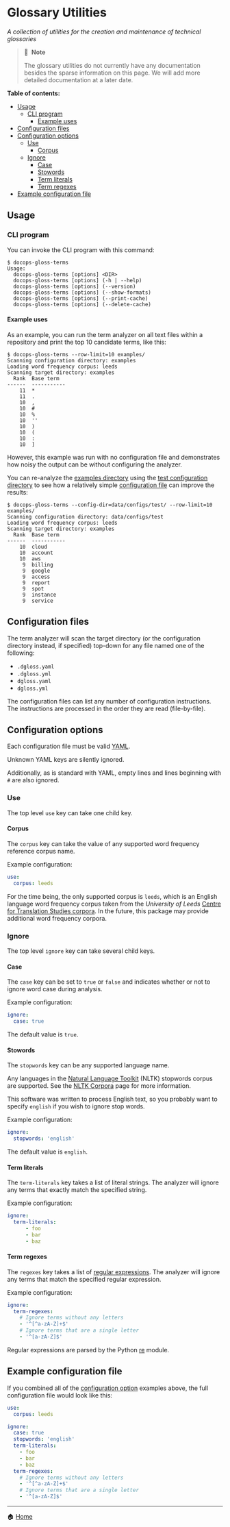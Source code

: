 # Glossary Utilities

_A collection of utilities for the creation and maintenance of technical glossaries_

> 📝&nbsp;&nbsp;**Note**
>
> The glossary utilities do not currently have any documentation besides the sparse information on this page. We will add more detailed documentation at a later date.

**Table of contents:**

- [Usage](#usage)
  - [CLI program](#cli-program)
    - [Example uses](#example-uses)
- [Configuration files](#configuration-files)
- [Configuration options](#configuration-options)
  - [Use](#use)
    - [Corpus](#corpus)
  - [Ignore](#ignore)
    - [Case](#case)
    - [Stowords](#stowords)
    - [Term literals](#term-literals)
    - [Term regexes](#term-regexes)
- [Example configuration file](#example-configuration-file)

## Usage

### CLI program

You can invoke the CLI program with this command:

```console
$ docops-gloss-terms
Usage:
  docops-gloss-terms [options] <DIR>
  docops-gloss-terms [options] (-h | --help)
  docops-gloss-terms [options] (--version)
  docops-gloss-terms [options] (--show-formats)
  docops-gloss-terms [options] (--print-cache)
  docops-gloss-terms [options] (--delete-cache)
```

#### Example uses

As an example, you can run the term analyzer on all text files within a repository and print the top 10 candidate terms, like this:

```console
$ docops-gloss-terms --row-limit=10 examples/
Scanning configuration directory: examples
Loading word frequency corpus: leeds
Scanning target directory: examples
  Rank  Base term
------  -----------
    11  *
    11  .
    10  ,
    10  #
    10  %
    10  ''
    10  )
    10  (
    10  :
    10  ]
```

However, this example was run with no configuration file and demonstrates how noisy the output can be without configuring the analyzer.

You can re-analyze the [examples directory][examples_dir] using the [test configuration directory][test_dir] to see how a relatively simple [configuration file][config_file] can improve the results:

```console
$ docops-gloss-terms --config-dir=data/configs/test/ --row-limit=10 examples/
Scanning configuration directory: data/configs/test
Loading word frequency corpus: leeds
Scanning target directory: examples
  Rank  Base term
------  -----------
    10  cloud
    10  account
    10  aws
     9  billing
     9  google
     9  access
     9  report
     9  spot
     9  instance
     9  service
```

[config_file]: ../../tests/config/.dgloss.conf
[examples_dir]: ../../tests/examples
[test_dir]: ../../tests/config

## Configuration files

The term analyzer will scan the target directory (or the configuration directory instead, if specified) top-down for any file named one of the following:

- `.dgloss.yaml`
- `.dgloss.yml`
- `dgloss.yaml`
- `dgloss.yml`

The configuration files can list any number of configuration instructions. The instructions are processed in the order they are read (file-by-file).

## Configuration options

Each configuration file must be valid [YAML][yaml].

Unknown YAML keys are silently ignored.

Additionally, as is standard with YAML, empty lines and lines beginning with `#` are also ignored.

[yaml]: [https://en.wikipedia.org/wiki/YAML]

### Use

The top level `use` key can take one child key.

#### Corpus

The `corpus` key can take the value of any supported word frequency reference
corpus name.

Example configuration:

```yaml
use:
  corpus: leeds
```

For the time being, the only supported corpus is `leeds`, which is an English
language word frequency corpus taken from the _University of Leeds_ [Centre for
Translation Studies corpora][leeds_corpora]. In the future, this package may
provide additional word frequency corpora.

[leeds_corpora]: http://corpus.leeds.ac.uk/list.html

### Ignore

The top level `ignore` key can take several child keys.

#### Case

The `case` key can be set to `true` or `false` and indicates whether or not to
ignore word case during analysis.

Example configuration:

```yaml
ignore:
  case: true
```

The default value is `true`.

#### Stowords

The `stopwords` key can be any supported language name.

Any languages in the [Natural Language Toolkit][nltk] (NLTK) stopwords corpus
are supported. See the [NLTK Corpora][nltk_corpora] page for more information.

This software was written to process English text, so you probably want to
specify `english` if you wish to ignore stop words.

Example configuration:

```yaml
ignore:
  stopwords: 'english'
```

The default value is `english`.

[nltk_corpora]: http://www.nltk.org/nltk_data/
[nltk]: https://www.nltk.org/

#### Term literals

The `term-literals` key takes a list of literal strings. The analyzer will ignore
any terms that exactly match the specified string.

Example configuration:

```yaml
ignore:
  term-literals:
      - foo
      - bar
      - baz
```

#### Term regexes

The `regexes` key takes a list of [regular expressions][regexes]. The analyzer
will ignore any terms that match the specified regular expression.

Example configuration:

```yaml
ignore:
  term-regexes:
    # Ignore terms without any letters
    - '^[^a-zA-Z]+$'
    # Ignore terms that are a single letter
    - '^[a-zA-Z]$'
```

Regular expressions are parsed by the Python [re][re_module] module.

[regexes]: https://en.wikipedia.org/wiki/Regular_expression
[re_module]: https://docs.python.org/3/library/re.html

## Example configuration file

If you combined all of the [configuration option]((#configuration-options))
examples above, the full configuration file would look like this:

```yaml
use:
  corpus: leeds

ignore:
  case: true
  stopwords: 'english'
  term-literals:
    - foo
    - bar
    - baz
  term-regexes:
    # Ignore terms without any letters
    - '^[^a-zA-Z]+$'
    # Ignore terms that are a single letter
    - '^[a-zA-Z]$'
```

---

🏠 [Home][home]

[home]: https://github.com/doitintl/docops-python
